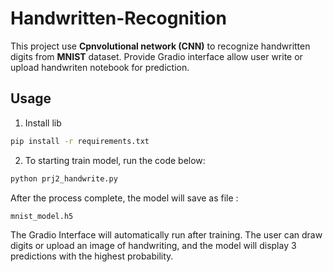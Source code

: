 # Handwritten-Recognition

This project use **Cpnvolutional network (CNN)** to recognize handwritten digits from **MNIST** dataset. Provide Gradio interface allow user write or upload handwriten notebook for prediction.

## Usage
1. Install lib
 ```bash
pip install -r requirements.txt
 ```
2. To starting train model, run the code below:
```bash
python prj2_handwrite.py
 ```
After the process complete, the model will save as file :
```bash
mnist_model.h5
 ```

The Gradio Interface will automatically run after training. The user can draw digits or upload an image of handwriting, and the model will display 3 predictions with the highest probability. 
